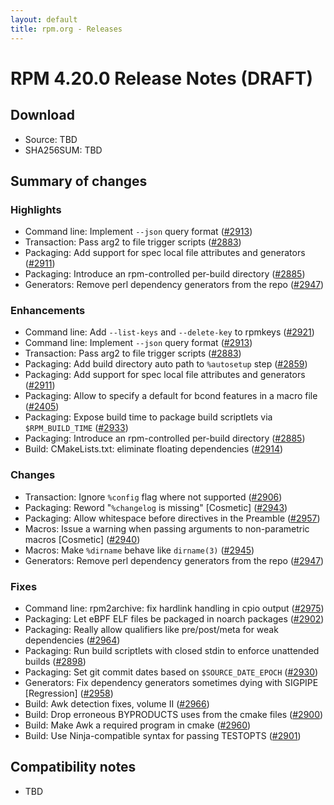 ```yaml
---
layout: default
title: rpm.org - Releases
---
```


# RPM 4.20.0 Release Notes (DRAFT)

## Download
* Source: TBD
* SHA256SUM: TBD

## Summary of changes
### Highlights
* Command line: Implement `--json` query format ([#2913](https://github.com/rpm-software-management/rpm/pull/2913))
* Transaction: Pass arg2 to file trigger scripts ([#2883](https://github.com/rpm-software-management/rpm/pull/2883))
* Packaging: Add support for spec local file attributes and generators ([#2911](https://github.com/rpm-software-management/rpm/pull/2911))
* Packaging: Introduce an rpm-controlled per-build directory ([#2885](https://github.com/rpm-software-management/rpm/pull/2885))
* Generators: Remove perl dependency generators from the repo ([#2947](https://github.com/rpm-software-management/rpm/pull/2947))

### Enhancements
* Command line: Add `--list-keys` and `--delete-key` to rpmkeys ([#2921](https://github.com/rpm-software-management/rpm/pull/2921))
* Command line: Implement `--json` query format ([#2913](https://github.com/rpm-software-management/rpm/pull/2913))
* Transaction: Pass arg2 to file trigger scripts ([#2883](https://github.com/rpm-software-management/rpm/pull/2883))
* Packaging: Add build directory auto path to `%autosetup` step ([#2859](https://github.com/rpm-software-management/rpm/pull/2859))
* Packaging: Add support for spec local file attributes and generators ([#2911](https://github.com/rpm-software-management/rpm/pull/2911))
* Packaging: Allow to specify a default for bcond features in a macro file ([#2405](https://github.com/rpm-software-management/rpm/pull/2405))
* Packaging: Expose build time to package build scriptlets via `$RPM_BUILD_TIME` ([#2933](https://github.com/rpm-software-management/rpm/pull/2933))
* Packaging: Introduce an rpm-controlled per-build directory ([#2885](https://github.com/rpm-software-management/rpm/pull/2885))
* Build: CMakeLists.txt: eliminate floating dependencies ([#2914](https://github.com/rpm-software-management/rpm/pull/2914))

### Changes
* Transaction: Ignore `%config` flag where not supported ([#2906](https://github.com/rpm-software-management/rpm/pull/2906))
* Packaging: Reword "`%changelog` is missing" [Cosmetic] ([#2943](https://github.com/rpm-software-management/rpm/pull/2943))
* Packaging: Allow whitespace before directives in the Preamble ([#2957](https://github.com/rpm-software-management/rpm/pull/2957))
* Macros: Issue a warning when passing arguments to non-parametric macros [Cosmetic] ([#2940](https://github.com/rpm-software-management/rpm/pull/2940))
* Macros: Make `%dirname` behave like `dirname(3)` ([#2945](https://github.com/rpm-software-management/rpm/pull/2945))
* Generators: Remove perl dependency generators from the repo ([#2947](https://github.com/rpm-software-management/rpm/pull/2947))

### Fixes
* Command line: rpm2archive: fix hardlink handling in cpio output ([#2975](https://github.com/rpm-software-management/rpm/pull/2975))
* Packaging: Let eBPF ELF files be packaged in noarch packages ([#2902](https://github.com/rpm-software-management/rpm/pull/2902))
* Packaging: Really allow qualifiers like pre/post/meta for weak dependencies ([#2964](https://github.com/rpm-software-management/rpm/pull/2964))
* Packaging: Run build scriptlets with closed stdin to enforce unattended builds ([#2898](https://github.com/rpm-software-management/rpm/pull/2898))
* Packaging: Set git commit dates based on `$SOURCE_DATE_EPOCH` ([#2930](https://github.com/rpm-software-management/rpm/pull/2930))
* Generators: Fix dependency generators sometimes dying with SIGPIPE [Regression] ([#2958](https://github.com/rpm-software-management/rpm/pull/2958))
* Build: Awk detection fixes, volume II ([#2966](https://github.com/rpm-software-management/rpm/pull/2966))
* Build: Drop erroneous BYPRODUCTS uses from the cmake files ([#2900](https://github.com/rpm-software-management/rpm/pull/2900))
* Build: Make Awk a required program in cmake ([#2960](https://github.com/rpm-software-management/rpm/pull/2960))
* Build: Use Ninja-compatible syntax for passing TESTOPTS ([#2901](https://github.com/rpm-software-management/rpm/pull/2901))

## Compatibility notes
* TBD

